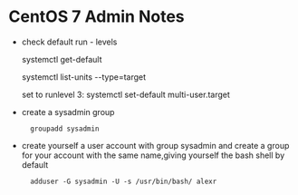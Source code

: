 CentOS 7 Admin Notes
====================
+ check default run - levels

    systemctl get-default
    
    systemctl list-units --type=target
    
    set to runlevel 3: systemctl set-default multi-user.target

+ create a sysadmin group

        groupadd sysadmin 

+ create yourself a user account with group sysadmin and create a group for your account with the same name,giving yourself the bash shell by default

        adduser -G sysadmin -U -s /usr/bin/bash/ alexr

